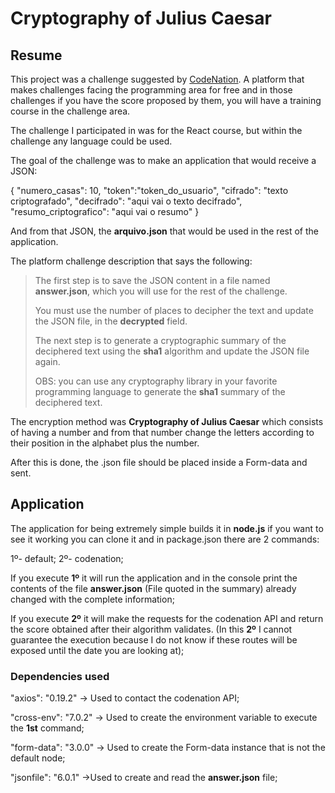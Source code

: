 # Cryptography of Julius Caesar

## Resume

This project was a challenge suggested by [CodeNation](https://www.codenation.dev/). A platform that makes challenges facing the programming area for free and in those challenges if you have the score proposed by them, you will have a training course in the challenge area.

The challenge I participated in was for the React course, but within the challenge any language could be used.

The goal of the challenge was to make an application that would receive a JSON:

{
	"numero_casas": 10, 
	"token":"token_do_usuario", 
	"cifrado": "texto criptografado", 
	"decifrado": "aqui vai o texto decifrado",
	"resumo_criptografico": "aqui vai o resumo" 
}

And from that JSON, the **arquivo.json** that would be used in the rest of the application.

The platform challenge description that says the following:

> The first step is to save the JSON content in a file named **answer.json**, which you will use for the rest of the challenge.
> 
> You must use the number of places to decipher the text and update the JSON file, in the **decrypted** field.
> 
> The next step is to generate a cryptographic summary of the deciphered text using the **sha1** algorithm and update the JSON file again.
> 
> OBS: you can use any cryptography library in your favorite programming language to generate the **sha1** summary of the deciphered text.

The encryption method was **Cryptography of Julius Caesar** which consists of having a number and from that number change the letters according to their position in the alphabet plus the number.

After this is done, the .json file should be placed inside a Form-data and sent.

## Application

The application for being extremely simple builds it in **node.js** if you want to see it working you can clone it and in package.json there are 2 commands:

1º- default; 
2º- codenation;

If you execute **1º** it will run the application and in the console print the contents of the file **answer.json** (File quoted in the summary) already changed with the complete information;

If you execute **2º** it will make the requests for the codenation API and return the score obtained after their algorithm validates. (In this **2º** I cannot guarantee the execution because I do not know if these routes will be exposed until the date you are looking at);

### Dependencies used

"axios": "0.19.2" -> Used to contact the codenation API;

"cross-env": "7.0.2" -> Used to create the environment variable to execute the **1st** command;

"form-data": "3.0.0" -> Used to create the Form-data instance that is not the default node;

"jsonfile": "6.0.1" ->Used to create and read the **answer.json** file;
